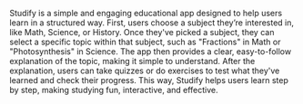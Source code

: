 Studify is a simple and engaging educational app designed to help users learn in a structured way. First, users choose a subject they’re interested in, like Math, Science, or History. Once they've picked a subject, they can select a specific topic within that subject, such as "Fractions" in Math or "Photosynthesis" in Science. The app then provides a clear, easy-to-follow explanation of the topic, making it simple to understand. After the explanation, users can take quizzes or do exercises to test what they've learned and check their progress. This way, Studify helps users learn step by step, making studying fun, interactive, and effective.

